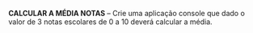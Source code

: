 <strong>CALCULAR A MÉDIA NOTAS</strong> – Crie uma aplicação console que dado o valor de 3 notas escolares de 0 a 10 deverá calcular a média.
